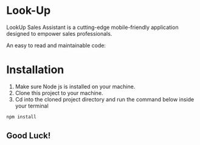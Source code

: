 # Look-Up

LookUp Sales Assistant is a cutting-edge mobile-friendly application designed to empower sales professionals.

An easy to read and maintainable code:

# Installation
1. Make sure Node js is installed on your machine.
2. Clone this project to your machine.
3. Cd into the cloned project directory and run the command below inside your terminal

```bash
npm install
```

## Good Luck!
